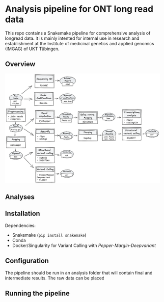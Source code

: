 # Analysis pipeline for ONT long read data

This repo contains a Snakemake pipeline for comprehensive analysis of longread data. It is mainly intented for internal use in research and establishment at the Institute of medicinal genetics and applied genomics (IMGAG) of UKT Tübingen.

## Overview
![Pipeline overview](doc/img/flowchart_full.png)

## Analyses


## Installation

Dependencies:
- Snakemake (`pip install snakemake`)
- Conda 
- Docker/Singularity for Variant Calling with _Pepper-Margin-Deepvariant_

## Configuration

The pipeline should be run in an analysis folder that will contain final and intermediate results. The raw data can be placed
### 

## Running the pipeline
